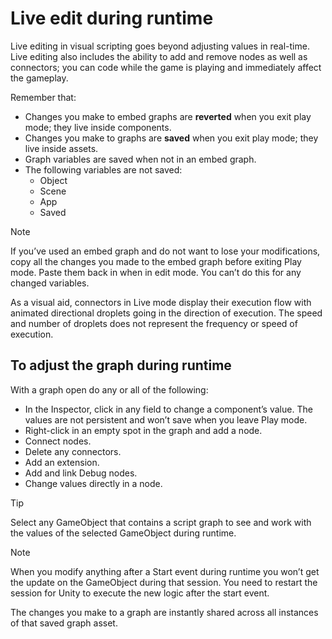 # Live edit during runtime

Live editing in visual scripting goes beyond adjusting values in real-time. Live editing also includes the ability to add and remove nodes as well as connectors; you can code while the game is playing and immediately affect the gameplay.

Remember that:

- Changes you make to embed graphs are **reverted** when you exit play mode; they live inside components.
- Changes you make to graphs are **saved** when you exit play mode; they live inside assets.
- Graph variables are saved when not in an embed graph.
- The following variables are not saved:
  - Object
  - Scene
  - App
  - Saved

> [!NOTE]
> If you’ve used an embed graph and do not want to lose your modifications, copy all the changes you made to the embed graph before exiting Play mode. Paste them back in when in edit mode. You can’t do this for any changed variables.

As a visual aid, connectors in Live mode display their execution flow with animated directional droplets going in the direction of execution. The speed and number of droplets does not represent the frequency or speed of execution.

## To adjust the graph during runtime

With a graph open do any or all of the following:

- In the Inspector, click in any field to change a component’s value. The values are not persistent and won’t save when you leave Play mode.
- Right-click in an empty spot in the graph and add a node.
- Connect nodes.
- Delete any connectors.
- Add an extension.
- Add and link Debug nodes.
- Change values directly in a node.

> [!TIP]
> Select any GameObject that contains a script graph to see and work with the values of the selected GameObject during runtime.

> [!NOTE]
> When you modify anything after a Start event during runtime you won’t get the update on the GameObject during that session. You need to restart the session for Unity to execute the new logic after the start event.

The changes you make to a graph are instantly shared across all instances of that saved graph asset.



